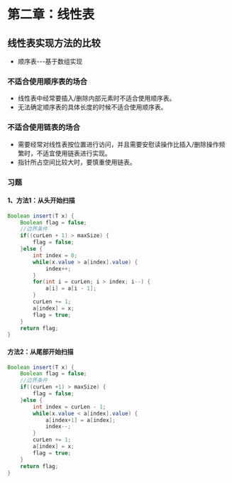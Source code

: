 # 第二章：线性表

## 线性表实现方法的比较

* 顺序表---基于数组实现

### 不适合使用顺序表的场合

* 线性表中经常要插入/删除内部元素时不适合使用顺序表。
* 无法确定顺序表的具体长度的时候不适合使用顺序表。

### 不适合使用链表的场合

* 需要经常对线性表按位置进行访问，并且需要安慰读操作比插入/删除操作频繁时，不适宜使用链表进行实现。
* 指针所占空间比较大时，要慎重使用链表。

### 习题

#### 1、方法1：从头开始扫描

```java
Boolean insert(T x) {
    Boolean flag = false;
    //边界条件
    if((curLen + 1) > maxSize) {
        flag = false;
    }else {
        int index = 0;
        while(x.value > a[index].value) {
            index++;
        }
        for(int i = curLen; i > index; i--) {
            a[i] = a[i - 1];
        }
        curLen += 1;
        a[index] = x;
        flag = true;
    }
    return flag;
}
```

#### 方法2：从尾部开始扫描

```java
Boolean insert(T x) {
    Boolean flag = false;
    //边界条件
    if((curLen +1) > maxSize) {
        flag = false;
    }else {
        int index = curLen - 1;
        while(x.value < a[index].value) {
            a[index+1] = a[index];
            index--;
        }
        curLen += 1;
        a[index] = x;
        flag = true;
    }
    return flag;
}
```






